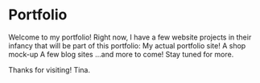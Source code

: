 # Portfolio
Welcome to my portfolio!
Right now, I have a few website projects in their infancy that will be part of this portfolio:
My actual portfolio site!
A shop mock-up
A few blog sites
...and more to come! Stay tuned for more.

Thanks for visiting!
Tina.          